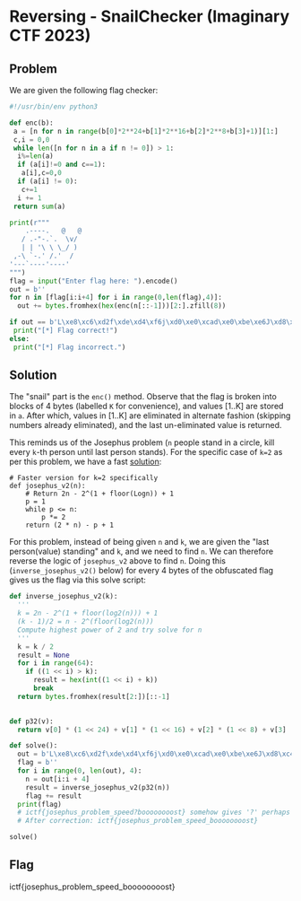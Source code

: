 # Reversing - SnailChecker (Imaginary CTF 2023)

## Problem

We are given the following flag checker:

```python
#!/usr/bin/env python3

def enc(b):
 a = [n for n in range(b[0]*2**24+b[1]*2**16+b[2]*2**8+b[3]+1)][1:]
 c,i = 0,0
 while len([n for n in a if n != 0]) > 1:
  i%=len(a)
  if (a[i]!=0 and c==1):
   a[i],c=0,0
  if (a[i] != 0):
   c+=1
  i += 1
 return sum(a)

print(r"""
    .----.   @   @
   / .-"-.`.  \v/
   | | '\ \ \_/ )
 ,-\ `-.' /.'  /
'---`----'----'
""")
flag = input("Enter flag here: ").encode()
out = b''
for n in [flag[i:i+4] for i in range(0,len(flag),4)]:
  out += bytes.fromhex(hex(enc(n[::-1]))[2:].zfill(8))

if out == b'L\xe8\xc6\xd2f\xde\xd4\xf6j\xd0\xe0\xcad\xe0\xbe\xe6J\xd8\xc4\xde`\xe6\xbe\xda>\xc8\xca\xca^\xde\xde\xc4^\xde\xde\xdez\xe8\xe6\xde':
 print("[*] Flag correct!")
else:
 print("[*] Flag incorrect.")
```

## Solution

The "snail" part is the `enc()` method. Observe that the flag is broken into blocks of 4 bytes (labelled `K` for convenience), and values [1..K] are stored in `a`. After which, values in [1..K] are eliminated in alternate fashion (skipping numbers already eliminated), and the last un-eliminated value is returned.

This reminds us of the Josephus problem (`n` people stand in a circle, kill every `k`-th person until last person stands). For the specific case of `k=2` as per this problem, we have a fast [solution](https://www.geeksforgeeks.org/josephus-problem-when-k-is-2/):

```
# Faster version for k=2 specifically
def josephus_v2(n):
    # Return 2n - 2^(1 + floor(Logn)) + 1
    p = 1
    while p <= n:
        p *= 2
    return (2 * n) - p + 1
```

For this problem, instead of being given `n` and `k`, we are given the "last person(value) standing" and `k`, and we need to find `n`. We can therefore reverse the logic of `josephus_v2` above to find `n`. Doing this (`inverse_josephus_v2()` below) for every 4 bytes of the obfuscated flag gives us the flag via this solve script:

```python
def inverse_josephus_v2(k):
  '''
  k = 2n - 2^(1 + floor(log2(n))) + 1
  (k - 1)/2 = n - 2^(floor(log2(n)))
  Compute highest power of 2 and try solve for n
  '''
  k = k / 2
  result = None
  for i in range(64):
    if ((1 << i) > k):
      result = hex(int((1 << i) + k))
      break
  return bytes.fromhex(result[2:])[::-1]
    

def p32(v):
  return v[0] * (1 << 24) + v[1] * (1 << 16) + v[2] * (1 << 8) + v[3]

def solve():
  out = b'L\xe8\xc6\xd2f\xde\xd4\xf6j\xd0\xe0\xcad\xe0\xbe\xe6J\xd8\xc4\xde`\xe6\xbe\xda>\xc8\xca\xca^\xde\xde\xc4^\xde\xde\xdez\xe8\xe6\xde'
  flag = b''
  for i in range(0, len(out), 4):
    n = out[i:i + 4]
    result = inverse_josephus_v2(p32(n))
    flag += result
  print(flag)
  # ictf{josephus_problem_speed?boooooooost} somehow gives '?' perhaps due to some rounding error?
  # After correction: ictf{josephus_problem_speed_boooooooost}

solve()
```

## Flag

ictf{josephus_problem_speed_boooooooost}
